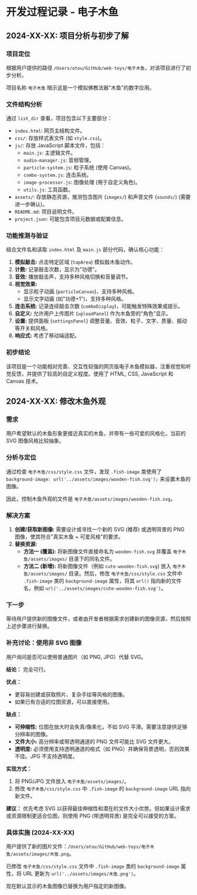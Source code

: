 # 开发过程记录 - 电子木鱼

## 2024-XX-XX: 项目分析与初步了解

### 项目定位

根据用户提供的路径 `/Users/atou/GitHub/web-toys/电子木鱼`，对该项目进行了初步分析。

项目名称 `电子木鱼` 暗示这是一个模拟佛教法器"木鱼"的数字应用。

### 文件结构分析

通过 `list_dir` 查看，项目包含以下主要部分：

-   `index.html`: 网页主结构文件。
-   `css/`: 存放样式表文件 (如 `style.css`)。
-   `js/`: 存放 JavaScript 脚本文件，包括：
    -   `main.js`: 主逻辑文件。
    -   `audio-manager.js`: 音频管理。
    -   `particle-system.js`: 粒子系统 (使用 Canvas)。
    -   `combo-system.js`: 连击系统。
    -   `image-processor.js`: 图像处理 (用于自定义角色)。
    -   `utils.js`: 工具函数。
-   `assets/`: 存放静态资源，推测包含图片 (`images/`) 和声音文件 (`sounds/`) (需要进一步确认)。
-   `README.md`: 项目说明文件。
-   `project.json`: 可能包含项目元数据或配置信息。

### 功能推测与验证

结合文件名和读取 `index.html` 及 `main.js` 部分代码，确认核心功能：

1.  **模拟敲击:** 点击特定区域 (`tapArea`) 模拟敲木鱼动作。
2.  **计数:** 记录敲击次数，显示为"功德"。
3.  **音效:** 播放敲击声，支持多种风格切换和音量调节。
4.  **视觉效果:**
    -   显示粒子动画 (`particleCanvas`)，支持多种风格。
    -   显示文字动画 (如"功德+1")，支持多种风格。
5.  **连击系统:** 记录连续敲击次数 (`comboDisplay`)，可能触发特殊效果或提示。
6.  **自定义:** 允许用户上传图片 (`uploadPanel`) 作为木鱼旁的"角色"显示。
7.  **设置:** 提供面板 (`settingsPanel`) 调整音量、音效、粒子、文字、质量、振动等开关和风格。
8.  **响应式:** 考虑了移动端适配。

### 初步结论

该项目是一个功能相对完善、交互性较强的网页版电子木鱼模拟器，注重视觉和听觉反馈，并提供了较高的自定义程度。使用了 HTML, CSS, JavaScript 和 Canvas 技术。 

## 2024-XX-XX: 修改木鱼外观

### 需求

用户希望默认的木鱼形象更接近真实的木鱼，并带有一些可爱的风格化，当前的 SVG 图像风格比较抽象。

### 分析与定位

通过检查 `电子木鱼/css/style.css` 文件，发现 `.fish-image` 类使用了 `background-image: url('../assets/images/wooden-fish.svg');` 来设置木鱼的图像。

因此，控制木鱼外观的文件是 `电子木鱼/assets/images/wooden-fish.svg`。

### 解决方案

1.  **创建/获取新图像:** 需要设计或寻找一个新的 SVG (推荐) 或透明背景的 PNG 图像，使其符合"真实木鱼 + 可爱风格"的要求。
2.  **替换资源:**
    *   **方法一 (覆盖):** 将新图像文件直接命名为 `wooden-fish.svg` 并覆盖 `电子木鱼/assets/images/` 目录下的同名文件。
    *   **方法二 (新增):** 将新图像文件（例如 `cute-wooden-fish.svg`) 放入 `电子木鱼/assets/images/` 目录。然后，修改 `电子木鱼/css/style.css` 文件中 `.fish-image` 类的 `background-image` 属性，将其 `url()` 指向新的文件名，例如 `url('../assets/images/cute-wooden-fish.svg')`。

### 下一步

等待用户提供新的图像文件，或者由开发者根据需求创建新的图像资源，然后按照上述步骤进行替换。

### 补充讨论：使用非 SVG 图像

用户询问是否可以使用普通图片（如 PNG, JPG）代替 SVG。

**结论：** 完全可行。

**优点：**
- 更容易创建或获取照片、复杂手绘等风格的图像。
- 如果已有合适的位图资源，可以直接使用。

**缺点：**
- **可伸缩性:** 位图在放大时会失真/像素化，不如 SVG 平滑。需要注意提供足够分辨率的图像。
- **文件大小:** 高分辨率或带透明通道的 PNG 文件可能比 SVG 文件更大。
- **透明度:** 必须使用支持透明通道的格式（如 PNG）并确保背景透明，否则效果不佳。JPG 不支持透明度。

**实现方式：**
1.  将 PNG/JPG 文件放入 `电子木鱼/assets/images/`。
2.  修改 `电子木鱼/css/style.css` 中 `.fish-image` 的 `background-image` URL 指向新文件。

**建议：** 优先考虑 SVG 以获得最佳伸缩性和潜在的文件大小优势。但如果设计需求或资源限制更适合位图，则使用 PNG (带透明背景) 是完全可以接受的方案。

### 具体实施 (2024-XX-XX)

用户提供了新的图片文件：`/Users/atou/GitHub/web-toys/电子木鱼/assets/images/木鱼.png`。

已修改 `电子木鱼/css/style.css` 文件中 `.fish-image` 类的 `background-image` 属性，将 URL 更新为 `url('../assets/images/木鱼.png')`。

现在默认显示的木鱼图像已替换为用户指定的新图像。 